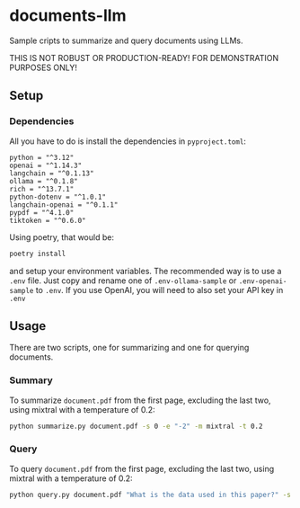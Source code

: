 # documents-llm

Sample cripts to summarize and query documents using LLMs.

THIS IS NOT ROBUST OR PRODUCTION-READY! FOR DEMONSTRATION PURPOSES ONLY!

## Setup

### Dependencies

All you have to do is install the dependencies in `pyproject.toml`:
```
python = "^3.12"
openai = "^1.14.3"
langchain = "^0.1.13"
ollama = "^0.1.8"
rich = "^13.7.1"
python-dotenv = "^1.0.1"
langchain-openai = "^0.1.1"
pypdf = "^4.1.0"
tiktoken = "^0.6.0"
```

Using poetry, that would be:

```bash
poetry install
```


and setup your environment variables. The recommended way is to use a `.env` file. Just copy
and rename one of `.env-ollama-sample` or `.env-openai-sample` to `.env`. If you use
OpenAI, you will need to also set your API key in `.env`


## Usage

There are two scripts, one for summarizing and one for querying documents.

### Summary

To summarize `document.pdf` from the first page, excluding the last two, using mixtral with a temperature of 0.2:

```bash
python summarize.py document.pdf -s 0 -e "-2" -m mixtral -t 0.2
```

### Query

To query `document.pdf` from the first page, excluding the last two, using mixtral with a temperature of 0.2:

```bash
python query.py document.pdf "What is the data used in this paper?" -s 0 -e "-2" -m mixtral -t 0.2
```